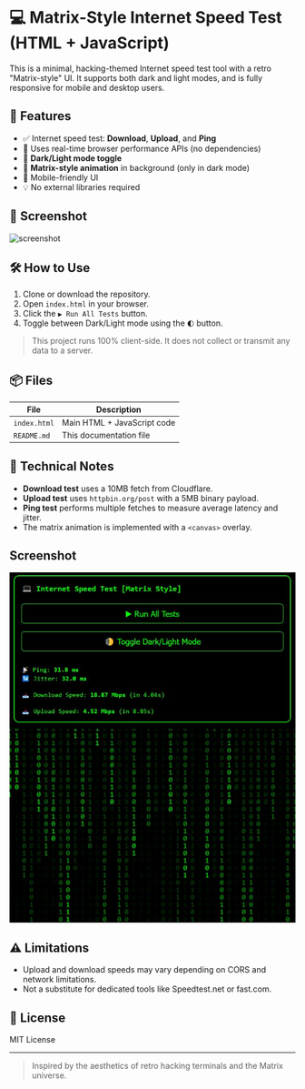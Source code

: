 # 💻 Matrix-Style Internet Speed Test (HTML + JavaScript)

This is a minimal, hacking-themed Internet speed test tool with a retro "Matrix-style" UI. It supports both dark and light modes, and is fully responsive for mobile and desktop users.

## 🚀 Features

- ✅ Internet speed test: **Download**, **Upload**, and **Ping**
- 🧪 Uses real-time browser performance APIs (no dependencies)
- 🌙 **Dark/Light mode toggle**
- 🎥 **Matrix-style animation** in background (only in dark mode)
- 📱 Mobile-friendly UI
- 💡 No external libraries required

## 📸 Screenshot

![screenshot](screenshot.png)

## 🛠️ How to Use

1. Clone or download the repository.
2. Open `index.html` in your browser.
3. Click the `▶ Run All Tests` button.
4. Toggle between Dark/Light mode using the `🌓` button.

> This project runs 100% client-side. It does not collect or transmit any data to a server.

## 📦 Files

| File         | Description                          |
|--------------|--------------------------------------|
| `index.html` | Main HTML + JavaScript code          |
| `README.md`  | This documentation file              |

## 🧠 Technical Notes

- **Download test** uses a 10MB fetch from Cloudflare.
- **Upload test** uses `httpbin.org/post` with a 5MB binary payload.
- **Ping test** performs multiple fetches to measure average latency and jitter.
- The matrix animation is implemented with a `<canvas>` overlay.

## Screenshot

![App Screenshot](screenshot/screen.jpg)

## ⚠️ Limitations

- Upload and download speeds may vary depending on CORS and network limitations.
- Not a substitute for dedicated tools like Speedtest.net or fast.com.

## 📄 License

MIT License

---

> Inspired by the aesthetics of retro hacking terminals and the Matrix universe.
